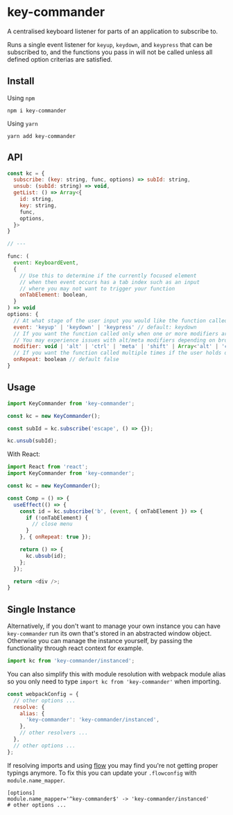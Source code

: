 # key-commander
A centralised keyboard listener for parts of an application to subscribe to.

Runs a single event listener for `keyup`, `keydown`, and `keypress` that can be subscribed to, and the functions you pass in will not be called unless all defined option criterias are satisfied.

## Install

Using `npm`

```shell
npm i key-commander
```

Using `yarn`

```shell
yarn add key-commander
```

## API
```js
const kc = {
  subscribe: (key: string, func, options) => subId: string,
  unsub: (subId: string) => void,
  getList: () => Array<{
    id: string,
    key: string,
    func,
    options,
  }>
}

// ---

func: (
  event: KeyboardEvent,
  {
    // Use this to determine if the currently focused element
    // when then event occurs has a tab index such as an input
    // where you may not want to trigger your function
    onTabElement: boolean,
  }
) => void
options: {
  // At what stage of the user input you would like the function called
  event: 'keyup' | 'keydown' | 'keypress' // default: keydown
  // If you want the function called only when one or more modifiers are active
  // You may experience issues with alt/meta modifiers depending on browsers as they may be attached to other browser functionality
  modifier: void | 'alt' | 'ctrl' | 'meta' | 'shift' | Array<'alt' | 'ctrl' | 'meta' | 'shift'> // default: void
  // If you want the function called multiple times if the user holds down a particular key
  onRepeat: boolean // default false
}
```

## Usage

```js
import KeyCommander from 'key-commander';

const kc = new KeyCommander();

const subId = kc.subscribe('escape', () => {});

kc.unsub(subId);
```

With React:
```js
import React from 'react';
import KeyCommander from 'key-commander';

const kc = new KeyCommander();

const Comp = () => {
  useEffect(() => {
    const id = kc.subscribe('b', (event, { onTabElement }) => {
      if (!onTabElement) {
        // close menu
      }
    }, { onRepeat: true });

    return () => {
      kc.ubsub(id);
    };
  });

  return <div />;
}
```

## Single Instance

Alternatively, if you don't want to manage your own instance you can have `key-commander` run its own that's stored in an abstracted window object. Otherwise you can manage the instance yourself, by passing the functionality through react context for example.

```js
import kc from 'key-commander/instanced';
```

You can also simplify this with module resolution with webpack module alias so you only need to type `import kc from 'key-commander'` when importing.

```js
const webpackConfig = {
  // other options ...
  resolve: {
    alias: {
      'key-commander': 'key-commander/instanced',
    },
    // other resolvers ...
  },
  // other options ...
};
```

If resolving imports and using [flow](https://github.com/facebook/flow) you may find you're not getting proper typings anymore. To fix this you can update your `.flowconfig` with `module.name_mapper`.

```
[options]
module.name_mapper='^key-commander$' -> 'key-commander/instanced'
# other options ...
```
